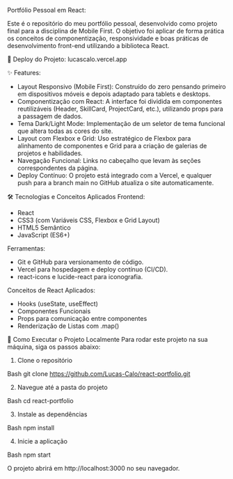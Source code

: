 Portfólio Pessoal em React:

Este é o repositório do meu portfólio pessoal, desenvolvido como projeto final para a disciplina de Mobile First. O objetivo foi aplicar de forma prática os conceitos de componentização, responsividade e boas práticas de desenvolvimento front-end utilizando a biblioteca React.

🔗 Deploy do Projeto: lucascalo.vercel.app

✨ Features: 

- Layout Responsivo (Mobile First): Construído do zero pensando primeiro em dispositivos móveis e depois adaptado para tablets e desktops.
- Componentização com React: A interface foi dividida em componentes reutilizáveis (Header, SkillCard, ProjectCard, etc.), utilizando props para a passagem de dados.
- Tema Dark/Light Mode: Implementação de um seletor de tema funcional que altera todas as cores do site.
- Layout com Flexbox e Grid: Uso estratégico de Flexbox para alinhamento de componentes e Grid para a criação de galerias de projetos e habilidades.
- Navegação Funcional: Links no cabeçalho que levam às seções correspondentes da página.
- Deploy Contínuo: O projeto está integrado com a Vercel, e qualquer push para a branch main no GitHub atualiza o site automaticamente.

🛠️ Tecnologias e Conceitos Aplicados
Frontend:

- React
- CSS3 (com Variáveis CSS, Flexbox e Grid Layout)
- HTML5 Semântico
- JavaScript (ES6+)

Ferramentas:

- Git e GitHub para versionamento de código.
- Vercel para hospedagem e deploy contínuo (CI/CD).
- react-icons e lucide-react para iconografia.

Conceitos de React Aplicados:

- Hooks (useState, useEffect)
- Componentes Funcionais
- Props para comunicação entre componentes
- Renderização de Listas com .map()

🚀 Como Executar o Projeto Localmente
Para rodar este projeto na sua máquina, siga os passos abaixo:

1. Clone o repositório

Bash
git clone https://github.com/Lucas-Calo/react-portfolio.git


2. Navegue até a pasta do projeto

Bash
cd react-portfolio


3. Instale as dependências

Bash
npm install

4. Inicie a aplicação

Bash
npm start

O projeto abrirá em http://localhost:3000 no seu navegador.
